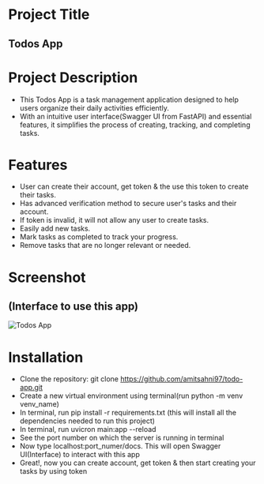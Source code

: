 # Project Title
## Todos App

# Project Description
- This Todos App is a task management application designed to help users organize their daily activities efficiently.
-  With an intuitive user interface(Swagger UI from FastAPI) and essential features, it simplifies the process of creating, tracking, and completing tasks.

# Features
- User can create their account, get token & the use this token to create their tasks.
- Has advanced verification method to secure user's tasks and their account.
- If token is invalid, it will not allow any user to create tasks.
- Easily add new tasks.
- Mark tasks as completed to track your progress.
- Remove tasks that are no longer relevant or needed.

# Screenshot 
## (Interface to use this app)
![Todos App](https://github.com/amitsahni97/todos-app/assets/75803822/808102f7-8d17-49e8-ab4a-74958989d59a)


# Installation
- Clone the repository: git clone https://github.com/amitsahni97/todo-app.git
- Create a new virtual environment using terminal(run python -m venv venv_name)
- In terminal, run pip install -r requirements.txt (this will install all the dependencies needed to run this project)
- In terminal, run uvicron main:app --reload
- See the port number on which the server is running in terminal
- Now type localhost:port_numer/docs. This will open Swagger UI(Interface) to interact with this app
- Great!, now you can create account, get token & then start creating your tasks by using token
